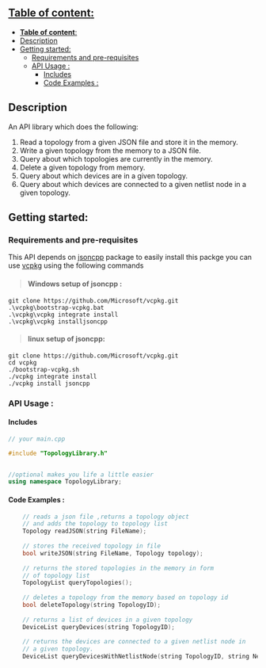 ## [**Table of content**:](#table-of-content)
- [**Table of content**:](#table-of-content)
- [Description](#description)
- [Getting started:](#getting-started)
  - [Requirements and pre-requisites](#requirements-and-pre-requisites)
  - [API Usage :](#api-usage-)
    - [Includes](#includes)
    - [Code Examples :](#code-examples-)

## Description

 An API library which does the following:
  1. Read a topology from a given JSON file and store it in the memory.
  2. Write a given topology from the memory to a JSON file.
  3. Query about which topologies are currently in the memory.
  4. Delete a given topology from memory.
  5. Query about which devices are in a given topology.
  6. Query about which devices are connected to a given netlist node in
  a given topology.

## Getting started:

### Requirements and pre-requisites

This API  depends on [jsoncpp](https://github.com/open-source-parsers/jsoncpp) package to easily install this packge you can use [vcpkg](https://vcpkg.io/en/index.html) using the following commands 

> #### Windows setup of jsoncpp :

    git clone https://github.com/Microsoft/vcpkg.git
    .\vcpkg\bootstrap-vcpkg.bat
    .\vcpkg\vcpkg integrate install
    .\vcpkg\vcpkg installjsoncpp

> #### linux setup of jsoncpp:

    git clone https://github.com/Microsoft/vcpkg.git
    cd vcpkg
    ./bootstrap-vcpkg.sh
    ./vcpkg integrate install
    ./vcpkg install jsoncpp


### API Usage :

#### Includes
```c++
// your main.cpp

#include "TopologyLibrary.h"


//optional makes you life a little easier
using namespace TopologyLibrary;
```

#### Code Examples :
```c++
    // reads a json file ,returns a topology object 
    // and adds the topology to topology list
    Topology readJSON(string FileName);
    
    // stores the received topology in file
    bool writeJSON(string FileName, Topology topology);
    
    // returns the stored topologies in the memory in form 
    // of topology list
    TopologyList queryTopologies();
    
    // deletes a topology from the memory based on topology id
    bool deleteTopology(string TopologyID);
    
    // returns a list of devices in a given topology 
    DeviceList queryDevices(string TopologyID);
    
    // returns the devices are connected to a given netlist node in
    // a given topology.
    DeviceList queryDevicesWithNetlistNode(string TopologyID, string NetlistNodeID);
```



